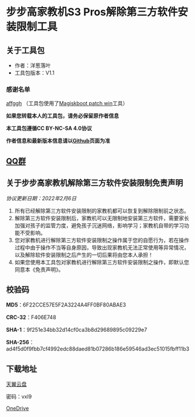 # 步步高家教机S3 Pros解除第三方软件安装限制工具

## 关于工具包
- 作者：洋葱落叶
- 工具包版本：V1.1

### 感谢名单
[affggh](https://github.com/affggh) （工具包使用了[Magiskboot patch win](https://github.com/affggh/magiskboot_and_patch_win)工具）


**如果您转载本人的工具包，请务必保留原作者信息**

**本工具包遵循CC BY-NC-SA 4.0协议**

**作者信息和最新版本信息请以[Github](https://github.com/ycly2333/EEBBK_package_tool/blob/main/S3Pros.md)页面为准**

## [QQ群](QQ_Group.md)

## 关于步步高家教机解除第三方软件安装限制免责声明
*协议更新日期：2022年2月6日*
1. 所有已经解除第三方软件安装限制的家教机都可以恢复到解除限制前之状态。
2. 解除第三方软件安装限制后，家教机可以无限制地安装第三方软件，需要家长加强对孩子的监管力度，避免孩子沉迷网络，影响学习；家教机自带的学习功能不受影响。
3. 您对家教机进行解除第三方软件安装限制之操作属于您的自愿行为，若在操作过程中由于操作不当等自身原因，导致出现家教机无法正常使用等异常情况，以及解除软件安装限制之后产生的一切后果将由您本人承担！
4. 如果您使用本工具包对家教机进行解除第三方软件安装限制之操作，即默认您同意本《免责声明》。

## 校验码
**MD5**：6F22CCE57E5F2A3224A4FF0BF80ABAE3

**CRC-32**：F406E748

**SHA-1**：9f251e34bb32d14cf0ca3b8d29689895c09229e7

**SHA-256**：ad4f5d0f9fbb7cf4992edc88daed81b07286b186e59546ad3ec51015fbff11b3

## 下载地址
[天翼云盘](https://cloud.189.cn/t/JJzmueaMZ7ru)

密码：vxl9

[OneDrive](https://dljz-my.sharepoint.com/:f:/g/personal/ycly_nii_ink/EvsJKNpEwotEhwakT9OdVZUBz_8Mxhc2YnkukuCYF4tZag?e=8p1ktA)
